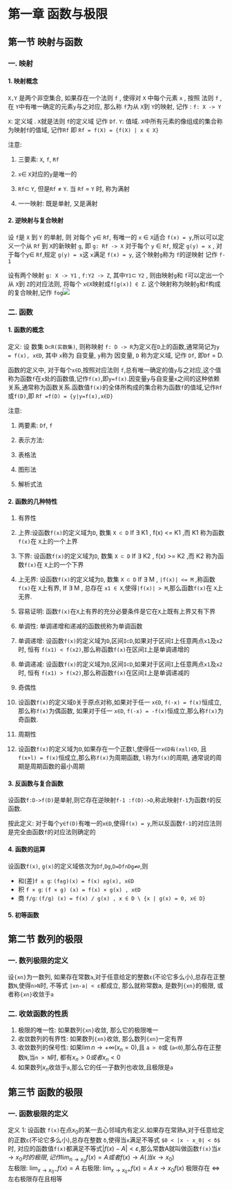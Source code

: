 # 第一章 函数与极限

## 第一节 映射与函数

### 一. 映射

#### 1. 映射概念

`X,Y` 是两个非空集合, 如果存在一个法则 `f` , 使得对 `X` 中每个元素 `x` , 按照 法则 `f` , 在 `Y`中有唯一确定的元素`y`与之对应, 那么称 `f`为从 `X`到 `Y`的映射, 记作 : `f: X -> Y`

`X`: 定义域 . `X`就是法则 `f`的定义域 记作 `Df`. `Y`: 值域. `X`中所有元素的像组成的集合称为映射`f`的值域, 记作`Rf` 即 `Rf = f(X) = {f(X) | x ∈ X}`

注意:

1. 三要素: `X`, `f`, `Rf`

1. `x`∈ `X`对应的`y`是唯一的
2. `Rf`⊂ `Y`, 但是`Rf` ≠ `Y`. 当 `Rf` = `Y` 时, 称为满射

3. 一一映射: 既是单射, 又是满射

#### 2. 逆映射与复合映射

设 `f`是 `X` 到 `Y` 的单射, 则 对每个 `y`∈ `Rf`, 有唯一的 `x` ∈ `X`适合 `f(x) = y`,所以可以定义一个从 `Rf` 到 `X`的新映射 `g`, 即 `g: Rf -> X` 对于每个 `y` ∈ `Rf`, 规定 `g(y) = x` , 对于每个`y`∈ `Rf`,规定 `g(y) = x`这 `x`满足 `f(x) = y`, 这个映射`g`称为 `f`的逆映射 记作 `f-1`

设有两个映射 `g: X -> Y1` , `f:Y2 -> Z`, 其中`Y1`⊂ `Y2` , 则由映射`g`和 `f`可以定出一个从 `X`到 `Z`的对应法则, 将每个 `x∈X`映射成`f[g(x)] ∈ Z`. 这个映射称为映射`g`和`f`构成的复合映射,记作 `fog`![](https://cdn.nlark.com/yuque/0/2023/png/32542554/1688629299942-a9bac449-de4a-4a9c-becd-3e28dff245d9.png)

### 二. 函数

#### 1. 函数的概念

定义: 设 数集 `D⊂R(实数集)`, 则称映射 `f: D -> R`为定义在`D`上的函数,通常简记为`y = f(x), x∈D`, 其中 `x`称为 自变量, `y`称为 因变量, `D` 称为定义域, 记作 `Df`, 即`Df` = D.

函数的定义中, 对于每个`x∈D`,按照对应法则 `f`,总有唯一确定的值`y`与之对应,这个值称为函数`f`在`x`处的函数值,记作`f(x)`,即`y=f(x)`.因变量`y`与自变量`x`之间的这种依赖关系,通常称为函数关系.函数值`f(x)`的全体所构成的集合称为函数`f`的值域,记作`Rf`或`f(D)`,即 `Rf =f(D) = {y|y=f(x),x∈D}`

注意:

1. 两要素: `Df`, `f`
2. 表示方法:

1. 表格法
2. 图形法
3. 解析式法

#### 2. 函数的几种特性

1. 有界性

1. 上界:设函数`f(x)`的定义域为`D`, 数集 `X ⊂ D` If ∃ K1 , f(x) <= K1 ,而 K1 称为函数`f(x)`在 `X`上的一个上界
2. 下界: 设函数`f(x)`的定义域为`D`, 数集 `X ⊂ D` If ∃ K2 , f(x) >= K2 ,而 K2 称为函数`f(x)`在 `X`上的一个下界
3. 上无界: 设函数`f(x)`的定义域为`D`, 数集 `X ⊂ D` If ∃ M , `|f(x)| <= M` ,称函数`f(x)`在 `X`上有界, If ∃ M , 总存在 `x1 ∈ X`,使得`|f(x)| > M`,那么函数`f(x)`在 `X`上无界.
4. 容易证明: 函数`f(x)`在`X`上有界的充分必要条件是它在`X`上既有上界又有下界

2. 单调性: 单调递增和递减的函数统称为单调函数

1. 单调递增: 设函数`f(x)`的定义域为`D`,区间`I⊂D`,如果对于区间`I`上任意两点`x1`及`x2`时, 恒有 `f(x1) < f(x2)`,那么称函数`f(x)`在区间`I`上是单调递增的
2. 单调递减: 设函数`f(x)`的定义域为`D`,区间`I⊂D`,如果对于区间`I`上任意两点`x1`及`x2`时, 恒有 `f(x1) > f(x2)`,那么称函数`f(x)`在区间`I`上是单调递减的

3. 奇偶性

1. 设函数`f(x)`的定义域`D`关于原点对称,如果对于任一 `x∈D`, `f(-x) = f(x)`恒成立,那么称`f(x)`为偶函数, 如果对于任一 `x∈D`, `f(-x) = -f(x)`恒成立,那么称`f(x)`为奇函数.

4. 周期性

1. 设函数`f(x)`的定义域为`D`,如果存在一个正数`l`,使得任一`x∈D有(x±l)∈D`, 且 `f(x+l) = f(x)`恒成立,那么称`f(x)`为周期函数, `l`称为`f(x)`的周期, 通常说的周期是周期函数的最小周期

#### 3. 反函数与复合函数

设函数`f:D->f(D)`是单射,则它存在逆映射`f-1 :f(D)->D`,称此映射`f-1`为函数`f`的反函数.

按此定义: 对于每个`y∈f(D)`有唯一的`x∈D`,使得`f(x) = y`,所以反函数`f-1`的对应法则是完全由函数`f`的对应法则确定的

#### 4. 函数的运算

设函数`f(x)`, `g(x)`的定义域依次为`Df`,`Dg`,`D=Df∩Dg≠∅`,则

- 和(差)`f ± g`: `(f±g)(x) = f(x) ±g(x), x∈D`
- 积 `f × g`: `(f × g) (x) = f(x) × g(x) , x∈D`
- 商 `f/g`: `(f/g) (x) = f(x) / g(x) , x ∈ D \ {x | g(x) = 0, x∈ D}`

#### 5. 初等函数

## 第二节 数列的极限

### 一. 数列极限的定义

设`{xn}`为一数列, 如果存在常数`a`,对于任意给定的整数`ε`(不论它多么小),总存在正整数`N`,使得`n>N`时, 不等式 `|xn-a| < ε`都成立, 那么就称常数a, 是数列`{xn}`的极限, 或者称`{xn}`收敛于`a`

### 二. 收敛函数的性质

1. 极限的唯一性: 如果数列`{xn}`收敛, 那么它的极限唯一
2. 收敛数列的有界性: 如果数列`{xn}`收敛, 那么数列`{xn}`一定有界
3. 收敛数列的保号性: 如果$\lim{n \to +∞} (x_n = 0)$,且 `a > 0`或 (`a<0`),那么存在正整数`N`,当`n > N`时, 都有$x_n > 0 或者 x_n < 0$
4. 如果数列$x_n$收敛于`a`,那么它的任一子数列也收敛,且极限是`a`

## 第三节 函数的极限

### 一. 函数极限的定义

定义 1: 设函数 `f(x)`在点$x_0$的某一去心邻域内有定义.如果存在常熟`A`,对于任意给定的正数`ε`(不论它多么小),总存在整数 `δ`,使得当`x`满足不等式 `$0 < |x - x_0| < δ$` 时, 对应的函数值`f(x)`都满足不等式$|f(x) - A| < ε$,那么常数A就叫做函数`f(x)`当$x \to x_0 时的极限,记作 \lim_{n\to x_0} f(x) = A 或者 f(x) \to A (当 x \to x_0)$  
左极限: $\lim_{x \to x_0-} f(x) = A$ 
右极限: $\lim_{x \to x_0+} f(x) = A$
${x\to x_0} f(x)$ 极限存在 $\Leftrightarrow$ 左右极限存在且相等

